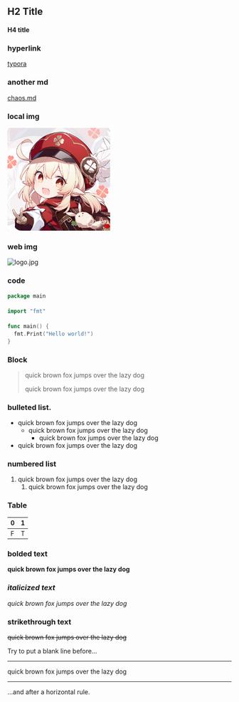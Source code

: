 
## H2 Title

#### H4 title

### hyperlink

[typora](https://typora.io/)

### another md

[chaos.md](https://github.com/fichas/CS-Course/blob/main/English/chaos.md)

### local img

<img src="./klee.jpg" alt="klee" style="zoom:33%;" />

### web img

![logo.jpg](https://www.jlu.edu.cn/images/logo.jpg)

### code

```go
package main

import "fmt"

func main() {
  fmt.Print("Hello world!")
}
```

### Block

> quick brown fox jumps over the lazy dog
>
> quick brown fox jumps over the lazy dog

### bulleted list.

- quick brown fox jumps over the lazy dog
  - quick brown fox jumps over the lazy dog
    - quick brown fox jumps over the lazy dog
- quick brown fox jumps over the lazy dog

### numbered list

1. quick brown fox jumps over the lazy dog
   1. quick brown fox jumps over the lazy dog



### Table

| 0    | 1    |
| ---- | ---- |
| F    | T    |

### **bolded text**

**quick brown fox jumps over the lazy dog**

### *italicized text*

*quick brown fox jumps over the lazy dog*

### strikethrough text

~~quick brown fox jumps over the lazy dog~~



Try to put a blank line before...

---

quick brown fox jumps over the lazy dog

---


...and after a horizontal rule.

